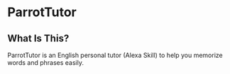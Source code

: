 # ParrotTutor
## What Is This?
ParrotTutor is an English personal tutor (Alexa Skill) to help you memorize words and phrases easily.

